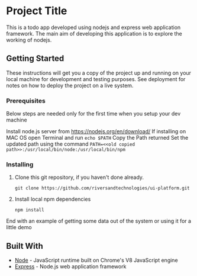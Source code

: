 # Project Title

This is a todo app developed using nodejs and express web application framework. The main aim of developing this application is to explore the working of nodejs.

## Getting Started

These instructions will get you a copy of the project up and running on your local machine for development and testing purposes. See deployment for notes on how to deploy the project on a live system.

### Prerequisites

Below steps are needed only for the first time when you setup your dev machine

Install node.js server from https://nodejs.org/en/download/
If installing on MAC OS open Terminal and run
        `echo $PATH`
        Copy the Path returned
        Set the updated path using the command `PATH=<<old copied path>>:/usr/local/bin/node:/usr/local/bin/npm`


### Installing

1. Clone this git repository, if you haven't done already.

   `git clone https://github.com/riversandtechnologies/ui-platform.git`

2. Install local npm dependencies

   `npm install`

End with an example of getting some data out of the system or using it for a little demo

## Built With

* [Node](https://nodejs.org/en/) - JavaScript runtime built on Chrome's V8 JavaScript engine
* [Express](https://expressjs.com/) - Node.js web application framework
